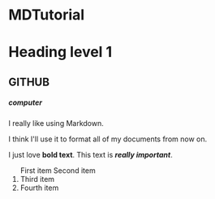 # MDTutorial
<h1>Heading level 1</h1>
<h2>GITHUB</h2>
<h5>computer</h5>
<p>I really like using Markdown.</p>
<p>I think I'll use it to format all of my documents from now on.</p>
I just love <strong>bold text</strong>.
This text is <strong><em>really important</em></strong>.
<ol>
   First item
  Second item
  <li>Third item</li>
  <li>Fourth item</li>
</ol>

